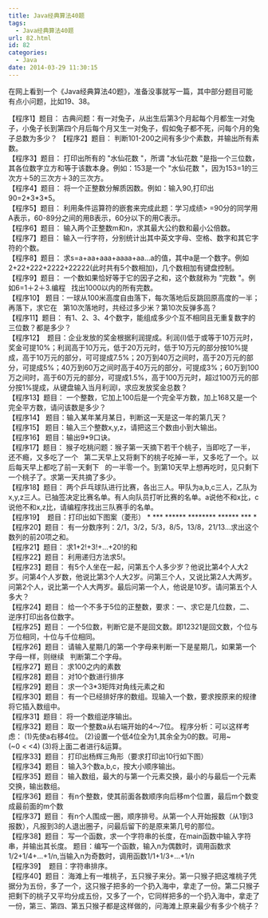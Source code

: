 ```yaml
---
title: Java经典算法40题
tags:
  - Java经典算法40题
url: 82.html
id: 82
categories:
  - Java
date: 2014-03-29 11:30:15
---
```


在网上看到一个《Java经典算法40题》，准备没事就写一篇，其中部分题目可能有点小问题，比如19、38。 
<!-- more -->
【程序1】题目：
古典问题：有一对兔子，从出生后第3个月起每个月都生一对兔子，小兔子长到第四个月后每个月又生一对兔子，假如兔子都不死，问每个月的兔子总数为多少？
【程序2】题目：
判断101-200之间有多少个素数，并输出所有素数。  
【程序3】题目：
打印出所有的 "水仙花数 "，所谓 "水仙花数 "是指一个三位数，其各位数字立方和等于该数本身。例如：153是一个 "水仙花数 "，因为153=1的三次方＋5的三次方＋3的三次方。  
【程序4】题目：
将一个正整数分解质因数。例如：输入90,打印出90=2\*3\*3\*5。  
【程序5】题目：
利用条件运算符的嵌套来完成此题：学习成绩> =90分的同学用A表示，60-89分之间的用B表示，60分以下的用C表示。  
【程序6】题目：
输入两个正整数m和n，求其最大公约数和最小公倍数。  
【程序7】题目：
输入一行字符，分别统计出其中英文字母、空格、数字和其它字符的个数。  
【程序8】题目：
求s=a+aa+aaa+aaaa+aa…a的值，其中a是一个数字。例如2+22+222+2222+22222(此时共有5个数相加)，几个数相加有键盘控制。  
【程序9】题目：
一个数如果恰好等于它的因子之和，这个数就称为 "完数 "。例如6=1＋2＋3.编程   找出1000以内的所有完数。  
【程序10】 题目：一球从100米高度自由落下，每次落地后反跳回原高度的一半；再落下，求它在   第10次落地时，共经过多少米？第10次反弹多高？  
【程序11】题目：
有1、2、3、4个数字，能组成多少个互不相同且无重复数字的三位数？都是多少？  
【程序12】  题目：企业发放的奖金根据利润提成。利润(I)低于或等于10万元时，奖金可提10%；利润高于10万元，低于20万元时，低于10万元的部分按10%提成，高于10万元的部分，可可提成7.5%；20万到40万之间时，高于20万元的部分，可提成5%；40万到60万之间时高于40万元的部分，可提成3%；60万到100万之间时，高于60万元的部分，可提成1.5%，高于100万元时，超过100万元的部分按1%提成，从键盘输入当月利润I，求应发放奖金总数？  
【程序13】题目：
一个整数，它加上100后是一个完全平方数，加上168又是一个完全平方数，请问该数是多少？  
【程序14】 题目：输入某年某月某日，判断这一天是这一年的第几天？  
【程序15】 题目：输入三个整数x,y,z，请把这三个数由小到大输出。  
【程序16】 题目：输出9\*9口诀。  
【程序17】题目：
猴子吃桃问题：猴子第一天摘下若干个桃子，当即吃了一半，还不瘾，又多吃了一个   第二天早上又将剩下的桃子吃掉一半，又多吃了一个。以后每天早上都吃了前一天剩下   的一半零一个。到第10天早上想再吃时，见只剩下一个桃子了。求第一天共摘了多少。  
【程序18】题目：
两个乒乓球队进行比赛，各出三人。甲队为a,b,c三人，乙队为x,y,z三人。已抽签决定比赛名单。有人向队员打听比赛的名单。a说他不和x比，c说他不和x,z比，请编程序找出三队赛手的名单。  
【程序19】  题目：打印出如下图案（菱形） * *** ****** ******** ****** *** *  
【程序20】题目：
有一分数序列：2/1，3/2，5/3，8/5，13/8，21/13…求出这个数列的前20项之和。  
【程序21】题目：
求1+2!+3!+…+20!的和  
【程序22】题目：
利用递归方法求5!。  
【程序23】题目：
有5个人坐在一起，问第五个人多少岁？他说比第4个人大2岁。问第4个人岁数，他说比第3个人大2岁。问第三个人，又说比第2人大两岁。问第2个人，说比第一个人大两岁。最后问第一个人，他说是10岁。请问第五个人多大？  
【程序24】题目：
给一个不多于5位的正整数，要求：一、求它是几位数，二、逆序打印出各位数字。  
【程序25】题目：
一个5位数，判断它是不是回文数。即12321是回文数，个位与万位相同，十位与千位相同。  
【程序26】题目：
请输入星期几的第一个字母来判断一下是星期几，如果第一个字母一样，则继续   判断第二个字母。  
【程序27】题目：
求100之内的素数  
【程序28】题目：
对10个数进行排序  
【程序29】题目：
求一个3*3矩阵对角线元素之和  
【程序30】题目：
有一个已经排好序的数组。现输入一个数，要求按原来的规律将它插入数组中。  
【程序31】题目：
将一个数组逆序输出。  
【程序32】题目：
取一个整数a从右端开始的4～7位。 程序分析：可以这样考虑： (1)先使a右移4位。 (2)设置一个低4位全为1,其余全为0的数。可用~(~0 < <4) (3)将上面二者进行&运算。  
【程序33】题目：
打印出杨辉三角形（要求打印出10行如下图）  
【程序34】题目：
输入3个数a,b,c，按大小顺序输出。  
【程序35】题目：
输入数组，最大的与第一个元素交换，最小的与最后一个元素交换，输出数组。  
【程序36】题目：
有n个整数，使其前面各数顺序向后移m个位置，最后m个数变成最前面的m个数  
【程序37】题目：
有n个人围成一圈，顺序排号。从第一个人开始报数（从1到3报数），凡报到3的人退出圈子，问最后留下的是原来第几号的那位。  
【程序38】题目：
写一个函数，求一个字符串的长度，在main函数中输入字符串，并输出其长度。 题目：编写一个函数，输入n为偶数时，调用函数求1/2+1/4+…+1/n,当输入n为奇数时，调用函数1/1+1/3+…+1/n  
【程序39】  题目：字符串排序。  
【程序40】题目：
海滩上有一堆桃子，五只猴子来分。第一只猴子把这堆桃子凭据分为五份，多了一个，这只猴子把多的一个扔入海中，拿走了一份。第二只猴子把剩下的桃子又平均分成五份，又多了一个，它同样把多的一个扔入海中，拿走了一份，第三、第四、第五只猴子都是这样做的，问海滩上原来最少有多少个桃子？